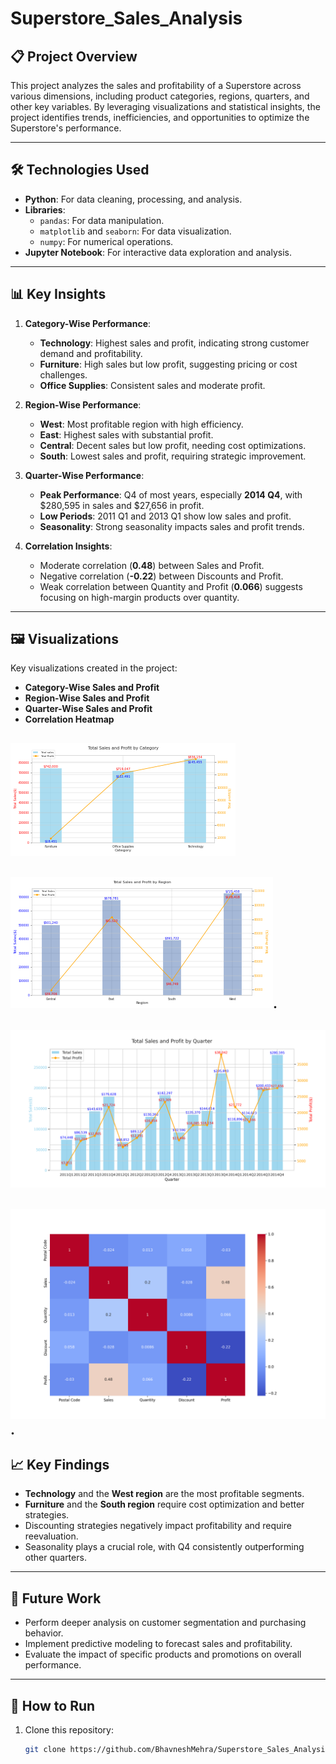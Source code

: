 # Superstore_Sales_Analysis
## 📋 Project Overview
This project analyzes the sales and profitability of a Superstore across various dimensions, including product categories, regions, quarters, and other key variables. By leveraging visualizations and statistical insights, the project identifies trends, inefficiencies, and opportunities to optimize the Superstore's performance.

---

## 🛠️ Technologies Used
- **Python**: For data cleaning, processing, and analysis.
- **Libraries**:
  - `pandas`: For data manipulation.
  - `matplotlib` and `seaborn`: For data visualization.
  - `numpy`: For numerical operations.
- **Jupyter Notebook**: For interactive data exploration and analysis.

---

## 📊 Key Insights
1. **Category-Wise Performance**:
   - **Technology**: Highest sales and profit, indicating strong customer demand and profitability.
   - **Furniture**: High sales but low profit, suggesting pricing or cost challenges.
   - **Office Supplies**: Consistent sales and moderate profit.

2. **Region-Wise Performance**:
   - **West**: Most profitable region with high efficiency.
   - **East**: Highest sales with substantial profit.
   - **Central**: Decent sales but low profit, needing cost optimizations.
   - **South**: Lowest sales and profit, requiring strategic improvement.

3. **Quarter-Wise Performance**:
   - **Peak Performance**: Q4 of most years, especially **2014 Q4**, with $280,595 in sales and $27,656 in profit.
   - **Low Periods**: 2011 Q1 and 2013 Q1 show low sales and profit.
   - **Seasonality**: Strong seasonality impacts sales and profit trends.

4. **Correlation Insights**:
   - Moderate correlation (**0.48**) between Sales and Profit.
   - Negative correlation (**-0.22**) between Discounts and Profit.
   - Weak correlation between Quantity and Profit (**0.066**) suggests focusing on high-margin products over quantity.

---

## 🖼️ Visualizations
Key visualizations created in the project:
- **Category-Wise Sales and Profit**
- **Region-Wise Sales and Profit**
- **Quarter-Wise Sales and Profit**
- **Correlation Heatmap**

![Category Sales and Profit](salesprofitbycategory.png)
---
![Region Sales and Profit](salesprofitbyregion.png).
---
![Quarter Sales and Profit](salesprofitbyquarter.png)
---
![Correlation Heatmap](correlationgraph.png).
---

## 📈 Key Findings
- **Technology** and the **West region** are the most profitable segments.
- **Furniture** and the **South region** require cost optimization and better strategies.
- Discounting strategies negatively impact profitability and require reevaluation.
- Seasonality plays a crucial role, with Q4 consistently outperforming other quarters.

---

## 🚀 Future Work
- Perform deeper analysis on customer segmentation and purchasing behavior.
- Implement predictive modeling to forecast sales and profitability.
- Evaluate the impact of specific products and promotions on overall performance.

---

## 📢 How to Run
1. Clone this repository:
   ```bash
   git clone https://github.com/BhavneshMehra/Superstore_Sales_Analysis.git



